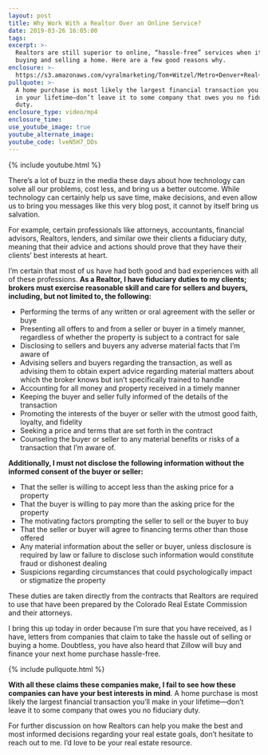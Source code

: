 ```yaml
---
layout: post
title: Why Work With a Realtor Over an Online Service?
date: 2019-03-26 16:05:00
tags:
excerpt: >-
  Realtors are still superior to online, “hassle-free” services when it comes to
  buying and selling a home. Here are a few good reasons why.
enclosure: >-
  https://s3.amazonaws.com/vyralmarketing/Tom+Witzel/Metro+Denver+Real+Estate-+Why+Work+With+a+Realtor+Over+an+Online+Service_.mp4
pullquote: >-
  A home purchase is most likely the largest financial transaction you’ll make
  in your lifetime—don’t leave it to some company that owes you no fiduciary
  duty.
enclosure_type: video/mp4
enclosure_time:
use_youtube_image: true
youtube_alternate_image:
youtube_code: lveN5H7_DDs
---
```


{% include youtube.html %}

There’s a lot of buzz in the media these days about how technology can solve all our problems, cost less, and bring us a better outcome. While technology can certainly help us save time, make decisions, and even allow us to bring you messages like this very blog post, it cannot by itself bring us salvation.

For example, certain professionals like attorneys, accountants, financial advisors, Realtors, lenders, and similar owe their clients a fiduciary duty, meaning that their advice and actions should prove that they have their clients’ best interests at heart. 

I’m certain that most of us have had both good and bad experiences with all of these professions. **As a Realtor, I have fiduciary duties to my clients; brokers must exercise reasonable skill and care for sellers and buyers, including, but not limited to, the following:**

* Performing the terms of any written or oral agreement with the seller or buye
* Presenting all offers to and from a seller or buyer in a timely manner, regardless of whether the property is subject to a contract for sale
* Disclosing to sellers and buyers any adverse material facts that I’m aware of
* Advising sellers and buyers regarding the transaction, as well as advising them to obtain expert advice regarding material matters about which the broker knows but isn’t specifically trained to handle
* Accounting for all money and property received in a timely manner
* Keeping the buyer and seller fully informed of the details of the transaction
* Promoting the interests of the buyer or seller with the utmost good faith, loyalty, and fidelity
* Seeking a price and terms that are set forth in the contract
* Counseling the buyer or seller to any material benefits or risks of a transaction that I’m aware of.

**Additionally, I must not disclose the following information without the informed consent of the buyer or seller:**

* That the seller is willing to accept less than the asking price for a property
* That the buyer is willing to pay more than the asking price for the property
* The motivating factors prompting the seller to sell or the buyer to buy
* That the seller or buyer will agree to financing terms other than those offered
* Any material information about the seller or buyer, unless disclosure is required by law or failure to disclose such information would constitute fraud or dishonest dealing
* Suspicions regarding circumstances that could psychologically impact or stigmatize the property

These duties are taken directly from the contracts that Realtors are required to use that have been prepared by the Colorado Real Estate Commission and their attorneys.

I bring this up today in order because I’m sure that you have received, as I have, letters from companies that claim to take the hassle out of selling or buying a home. Doubtless, you have also heard that Zillow will buy and finance your next home purchase hassle-free.

{% include pullquote.html %}

**With all these claims these companies make, I fail to see how these companies can have your best interests in mind**. A home purchase is most likely the largest financial transaction you’ll make in your lifetime—don’t leave it to some company that owes you no fiduciary duty.

For further discussion on how Realtors can help you make the best and most informed decisions regarding your real estate goals, don’t hesitate to reach out to me. I’d love to be your real estate resource.